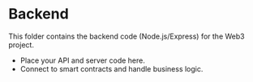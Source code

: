 # Backend

This folder contains the backend code (Node.js/Express) for the Web3 project.

- Place your API and server code here.
- Connect to smart contracts and handle business logic.
